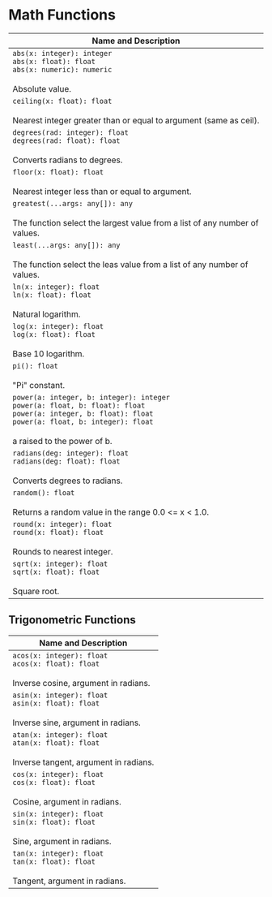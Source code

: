 # Math Functions

| Name and Description |
| --- |
| `abs(x: integer): integer`<br />`abs(x: float): float`<br />`abs(x: numeric): numeric`<br /><br /> Absolute value. |
| `ceiling(x: float): float`<br /><br /> Nearest integer greater than or equal to argument (same as ceil). |
| `degrees(rad: integer): float`<br />`degrees(rad: float): float`<br /><br /> Converts radians to degrees. |
| `floor(x: float): float`<br /><br /> Nearest integer less than or equal to argument. |
| `greatest(...args: any[]): any`<br /><br /> The function select the largest value from a list of any number of values. |
| `least(...args: any[]): any`<br /><br /> The function select the leas value from a list of any number of values. |
| `ln(x: integer): float`<br />`ln(x: float): float`<br /><br />Natural logarithm. |
| `log(x: integer): float`<br />`log(x: float): float`<br /><br />Base 10 logarithm. |
| `pi(): float`<br /><br /> "Pi" constant. |
| `power(a: integer, b: integer): integer`<br />`power(a: float, b: float): float`<br />`power(a: integer, b: float): float`<br />`power(a: float, b: integer): float`<br /><br /> a raised to the power of b. |
| `radians(deg: integer): float`<br />`radians(deg: float): float`<br /><br /> Converts degrees to radians. |
| `random(): float`<br /><br /> Returns a random value in the range 0.0 <= x < 1.0. |
| `round(x: integer): float`<br />`round(x: float): float`<br /><br /> Rounds to nearest integer. |
| `sqrt(x: integer): float`<br />`sqrt(x: float): float`<br /><br /> Square root. |

## Trigonometric Functions

| Name and Description |
| --- |
| `acos(x: integer): float`<br />`acos(x: float): float`<br /><br /> Inverse cosine, argument in radians. |
| `asin(x: integer): float`<br />`asin(x: float): float`<br /><br /> Inverse sine, argument in radians. |
| `atan(x: integer): float`<br />`atan(x: float): float`<br /><br /> Inverse tangent, argument in radians. |
| `cos(x: integer): float`<br />`cos(x: float): float`<br /><br /> Cosine, argument in radians. |
| `sin(x: integer): float`<br />`sin(x: float): float`<br /><br /> Sine, argument in radians. |
| `tan(x: integer): float`<br />`tan(x: float): float`<br /><br /> Tangent, argument in radians. |
